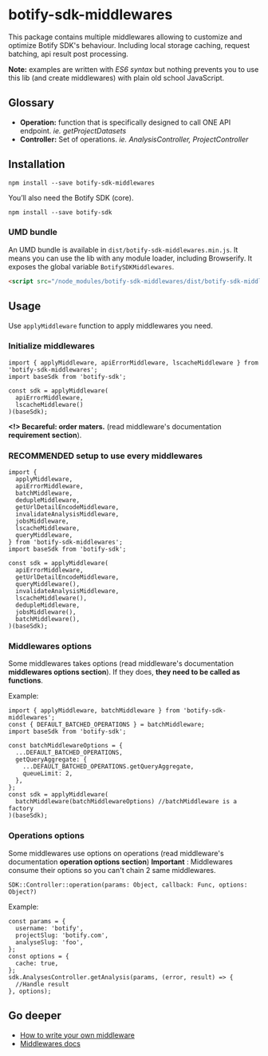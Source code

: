# botify-sdk-middlewares

This package contains multiple middlewares allowing to customize and optimize  Botify SDK's behaviour. Including local storage caching, request batching, api result post processing.

**Note:** examples are written with *ES6 syntax* but nothing prevents you to use this lib (and create middlewares) with plain old school JavaScript.


## Glossary
- **Operation:** function that is specifically designed to call ONE API endpoint. *ie. getProjectDatasets*
- **Controller:** Set of operations. *ie. AnalysisController, ProjectController*

## Installation
```SH
npm install --save botify-sdk-middlewares
```

You’ll also need the Botify SDK (core).
```SH
npm install --save botify-sdk
```

### UMD bundle
An UMD bundle is available in `dist/botify-sdk-middlewares.min.js`. It means you can use the lib with any module loader, including Browserify.
It exposes the global variable `BotifySDKMiddlewares`.

```HTML
<script src="/node_modules/botify-sdk-middlewares/dist/botify-sdk-middlewares.min.js"></script>
```


## Usage
Use `applyMiddleware` function to apply middlewares you need.

### Initialize middlewares
```JS
import { applyMiddleware, apiErrorMiddleware, lscacheMiddleware } from 'botify-sdk-middlewares';
import baseSdk from 'botify-sdk';

const sdk = applyMiddleware(
  apiErrorMiddleware,
  lscacheMiddleware()
)(baseSdk);
```
**<!> Becareful: order maters.** (read middleware's documentation **requirement section**).


### RECOMMENDED setup to use every middlewares
```JS
import {
  applyMiddleware,
  apiErrorMiddleware,
  batchMiddleware,
  dedupleMiddleware,
  getUrlDetailEncodeMiddleware,
  invalidateAnalysisMiddleware,
  jobsMiddleware,
  lscacheMiddleware,
  queryMiddleware,
} from 'botify-sdk-middlewares';
import baseSdk from 'botify-sdk';

const sdk = applyMiddleware(
  apiErrorMiddleware,
  getUrlDetailEncodeMiddleware,
  queryMiddleware(),
  invalidateAnalysisMiddleware,
  lscacheMiddleware(),
  dedupleMiddleware,
  jobsMiddleware(),
  batchMiddleware(),
)(baseSdk);
```


### Middlewares options
Some middlewares takes options (read middleware's documentation **middlewares options section**). If they does, **they need to be called as functions**.

Example:
```JS
import { applyMiddleware, batchMiddleware } from 'botify-sdk-middlewares';
const { DEFAULT_BATCHED_OPERATIONS } = batchMiddleware;
import baseSdk from 'botify-sdk';

const batchMiddlewareOptions = {
  ...DEFAULT_BATCHED_OPERATIONS,
  getQueryAggregate: {
    ...DEFAULT_BATCHED_OPERATIONS.getQueryAggregate,
    queueLimit: 2,
  },
};
const sdk = applyMiddleware(
  batchMiddleware(batchMiddlewareOptions) //batchMiddleware is a factory
)(baseSdk);
```


### Operations options
Some middlewares use options on operations (read middleware's documentation **operation options section**)
**Important** : Middlewares consume their options so you can't chain 2 same middlewares.

```JS
SDK::Controller::operation(params: Object, callback: Func, options: Object?)
```

Example:
```JS
const params = {
  username: 'botify',
  projectSlug: 'botify.com',
  analyseSlug: 'foo',
};
const options = {
  cache: true,
};
sdk.AnalysesController.getAnalysis(params, (error, result) => {
  //Handle result
}, options);
```


## Go deeper

- [How to write your own middleware](./howToWriteYourOwnMiddleware.md)
- [Middlewares docs](./middlewares)

